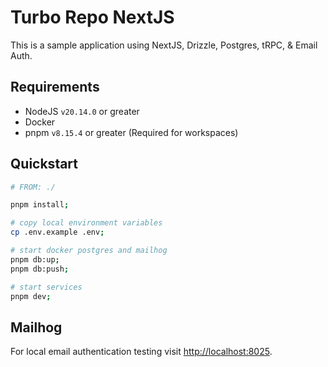 # Turbo Repo NextJS

This is a sample application using NextJS, Drizzle, Postgres, tRPC, & Email Auth.

## Requirements

- NodeJS `v20.14.0` or greater
- Docker
- pnpm `v8.15.4` or greater (Required for workspaces)

## Quickstart

```bash
# FROM: ./

pnpm install;

# copy local environment variables
cp .env.example .env;

# start docker postgres and mailhog
pnpm db:up; 
pnpm db:push;

# start services
pnpm dev;
```

## Mailhog

For local email authentication testing visit [http://localhost:8025](http://localhost:8025).